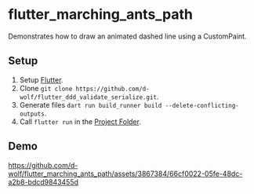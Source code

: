 # flutter_marching_ants_path

Demonstrates how to draw an animated dashed line using a CustomPaint.

## Setup

1. Setup [Flutter](https://docs.flutter.dev/get-started/install).
2. Clone `git clone https://github.com/d-wolf/flutter_ddd_validate_serialize.git`.
3. Generate files `dart run build_runner build --delete-conflicting-outputs`.
4. Call `flutter run` in the [Project Folder](/).

## Demo


https://github.com/d-wolf/flutter_marching_ants_path/assets/3867384/66cf0022-05fe-48dc-a2b8-bdcd9843455d


